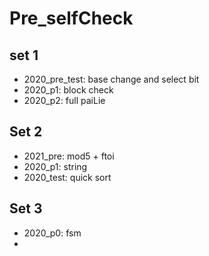 # Pre_selfCheck

## set 1

+ 2020_pre_test: base change and select bit
+ 2020_p1: block check
+ 2020_p2: full paiLie

## Set 2

+ 2021_pre: mod5 + ftoi
+ 2020_p1: string
+ 2020_test: quick sort

## Set 3

+ 2020_p0: fsm
+ 